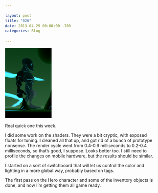 ```yaml
---

layout: post  
title: "026"  
date: 2013-04-29 00:00:00 -700  
categories: Blog

---
```


![Picture](/uploads/5515625.png)

Real quick one this week.   
  
I did some work on the shaders. They were a bit cryptic, with exposed floats for tuning. I cleaned all that up, and got rid of a bunch of prototype nonsense. The render cycle went from 0.4-0.6 milliseconds to 0.2-0.4 milliseconds, so that’s good, I suppose. Looks better too. I still need to profile the changes on mobile hardware, but the results should be similar.   
  
I started on a sort of switchboard that will let us control the color and lighting in a more global way, probably based on tags.   
  
The first pass on the Hero character and some of the inventory objects is done, and now I’m getting them all game ready.   
 
